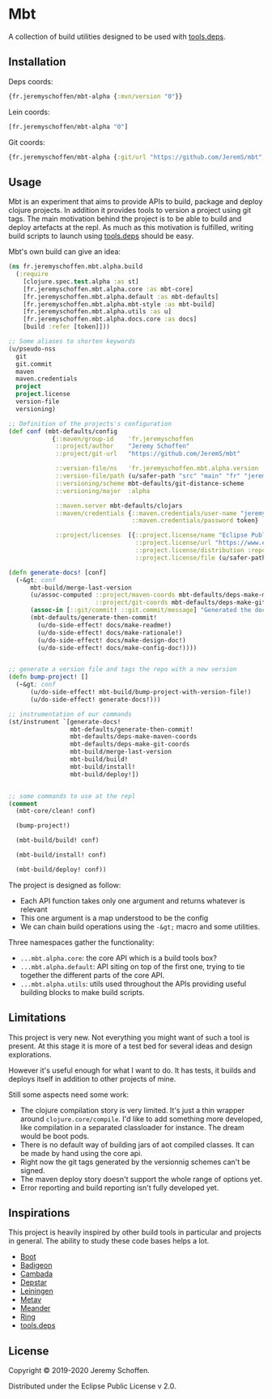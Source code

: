 


# Mbt

A collection of build utilities designed to be used with [tools.deps](https://github.com/clojure/tools.deps.alpha).


## Installation
Deps coords:
```clojure
{fr.jeremyschoffen/mbt-alpha {:mvn/version "0"}}
```
Lein coords:
```clojure
[fr.jeremyschoffen/mbt-alpha "0"]
```
Git coords:
```clojure
{fr.jeremyschoffen/mbt-alpha {:git/url "https://github.com/JeremS/mbt", :sha "f74159a2ff3d24d660024f41d6941245fbb8da27"}}
```

## Usage
Mbt is an experiment that aims to provide APIs to build, package and deploy clojure projects. In addition it provides
tools to version a project using git tags. The main motivation behind the project is to be able to build and deploy
artefacts at the repl. As much as this motivation is fulfilled, writing build scripts to launch using [tools.deps](https://github.com/clojure/tools.deps.alpha)
should be easy.

Mbt's own build can give an idea:
```clojure
(ns fr.jeremyschoffen.mbt.alpha.build
  (:require
    [clojure.spec.test.alpha :as st]
    [fr.jeremyschoffen.mbt.alpha.core :as mbt-core]
    [fr.jeremyschoffen.mbt.alpha.default :as mbt-defaults]
    [fr.jeremyschoffen.mbt.alpha.mbt-style :as mbt-build]
    [fr.jeremyschoffen.mbt.alpha.utils :as u]
    [fr.jeremyschoffen.mbt.alpha.docs.core :as docs]
    [build :refer [token]]))

;; Some aliases to shorten keywords
(u/pseudo-nss
  git
  git.commit
  maven
  maven.credentials
  project
  project.license
  version-file
  versioning)

;; Definition of the projects's configuration
(def conf (mbt-defaults/config
            {::maven/group-id    'fr.jeremyschoffen
             ::project/author    "Jeremy Schoffen"
             ::project/git-url   "https://github.com/JeremS/mbt"

             ::version-file/ns   'fr.jeremyschoffen.mbt.alpha.version
             ::version-file/path (u/safer-path "src" "main" "fr" "jeremyschoffen" "mbt" "alpha" "version.clj")
             ::versioning/scheme mbt-defaults/git-distance-scheme
             ::versioning/major  :alpha

             ::maven.server mbt-defaults/clojars
             ::maven/credentials {::maven.credentials/user-name "jeremys"
                                  ::maven.credentials/password token}

             ::project/licenses  [{::project.license/name "Eclipse Public License - v 2.0"
                                   ::project.license/url "https://www.eclipse.org/legal/epl-v20.html"
                                   ::project.license/distribution :repo
                                   ::project.license/file (u/safer-path "LICENSE")}]}))

(defn generate-docs! [conf]
  (-&gt; conf
      mbt-build/merge-last-version
      (u/assoc-computed ::project/maven-coords mbt-defaults/deps-make-maven-coords
                        ::project/git-coords mbt-defaults/deps-make-git-coords)
      (assoc-in [::git/commit! ::git.commit/message] "Generated the docs.")
      (mbt-defaults/generate-then-commit!
        (u/do-side-effect! docs/make-readme!)
        (u/do-side-effect! docs/make-rationale!)
        (u/do-side-effect! docs/make-design-doc!)
        (u/do-side-effect! docs/make-config-doc!))))


;; generate a version file and tags the repo with a new version
(defn bump-project! []
  (-&gt; conf
      (u/do-side-effect! mbt-build/bump-project-with-version-file!)
      (u/do-side-effect! generate-docs!)))

;; instrumentation of our commands
(st/instrument `[generate-docs!
                 mbt-defaults/generate-then-commit!
                 mbt-defaults/deps-make-maven-coords
                 mbt-defaults/deps-make-git-coords
                 mbt-build/merge-last-version
                 mbt-build/build!
                 mbt-build/install!
                 mbt-build/deploy!])


;; some commands to use at the repl
(comment
  (mbt-core/clean! conf)

  (bump-project!)

  (mbt-build/build! conf)

  (mbt-build/install! conf)

  (mbt-build/deploy! conf))
```

The project is designed as follow:
- Each API function takes only one argument and returns whatever is relevant
- This one argument is a map understood to be the config
- We can chain build operations using the `-&gt;` macro and some utilities.

Three namespaces gather the functionality:
- `...mbt.alpha.core`:  the core API which is a build tools box?
- `...mbt.alpha.default`: API  siting on top of the first one, trying to tie together the different parts of the
core API.
- `...mbt.alpha.utils`: utils used throughout the APIs providing useful building blocks to make build scripts.


## Limitations
This project is very new. Not everything you might want of such a tool is present. At this stage it
is more of a test bed for several ideas and design explorations.

However it's useful enough for what I want to do. It has tests, it builds and deploys itself in addition to other
projects of mine.

Still some aspects need some work:
- The clojure compilation story is very limited. It's just a thin wrapper around `clojure.core/compile`.
I'd like to add something more developed, like compilation in a separated classloader for instance. The dream would be
boot pods.
- There is no default way of building jars of aot compiled classes. It can be made by hand using the core api.
- Right now the git tags generated by the versionnig schemes can't be signed.
- The maven deploy story doesn't support the whole range of options yet.
- Error reporting and build reporting isn't fully developed yet.



## Inspirations
This project is heavily inspired by other build tools in particular and projects in general.
The ability to study these code bases helps a lot.

- [Boot](https://boot-clj.com/)
- [Badigeon](https://github.com/EwenG/badigeon)
- [Cambada](https://github.com/luchiniatwork/cambada)
- [Depstar](https://github.com/seancorfield/depstar)
- [Leiningen](https://leiningen.org/)
- [Metav](https://github.com/jgrodziski/metav)
- [Meander](https://github.com/noprompt/meander)
- [Ring](https://github.com/ring-clojure/ring)
- [tools.deps](https://github.com/clojure/tools.deps.alpha)


## License

Copyright © 2019-2020 Jeremy Schoffen.

Distributed under the Eclipse Public License v 2.0.
